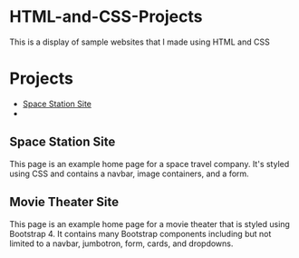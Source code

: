 # HTML-and-CSS-Projects

This is a display of sample websites that I made using HTML and CSS

# Projects
* <a href="https://htmlpreview.github.io/?https://github.com/Jassefa3/HTML-and-CSS-Projects/blob/main/index.html" target="_blank">Space Station Site</a>
* 


## Space Station Site
This page is an example home page for a space travel company. It's styled using CSS and contains a navbar, image containers, and a form.

## Movie Theater Site
This page is an example home page for a movie theater that is styled using Bootstrap 4. It contains many Bootstrap components including but not limited to a navbar, jumbotron, form, cards, and dropdowns.
